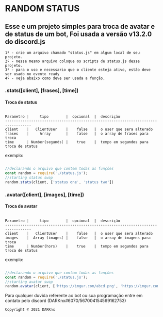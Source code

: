 # RANDOM STATUS

## Esse e um projeto simples para troca de avatar e de status de um bot, Foi usada a versão v13.2.0 do discord.js

```
1º - crie um arquivo chamado "status.js" em algum local de seu projeto.
2º - nesse mesmo arquivo coloque os scripts de status.js desse projeto.
3º - para o uso e necessario que o cliente esteja ativo, estão deve ser usado no evento ready
4º - veja abaixo como deve ser usada a função.
```

### .stats([client], [frases], [time])
#### Troca de status
```

Parametro |     tipo        |  opcional  |  descrição
----------------------------------------------------------------------------------
client    |   ClientUser    |    false   |  o user que sera alterado
frases    |     Array       |    false   |  o array de frases para troca
time      | Number(segunds) |    true    |  tempo em segundos para troca de status

```
exemplo:
```javascript

//declarando o arquivo que contem todas as funções
const random = require('./status.js');
//starting status swap
random.stats(client, ['status one', 'status two'])

```

### .avatar([client], [images], [time])
#### Troca de avatar
```

Parametro |     tipo        |  opcional  |  descrição
----------------------------------------------------------------------------------
client    |   ClientUser    |    false   |  o user que sera alterado
images    |  Array (images) |    false   |  o array de imagens para troca
time      | Number(hors)    |    true    |  tempo em segundos para troca de status

```
exemplo:
```javascript

//declarando o arquivo que contem todas as funções
const random = require('./status.js');
//starting avatar swap
random.avatar(client, ['https://imgur.com/abcd.png', 'https://imgur.com/efhj.png'], 4)

```



<p>Para qualquer duvida referente ao bot ou sua programação entre em contato pelo discord (DARKnx#6070/567004154569162753) </p>

```Copyright © 2021 DARKnx```
